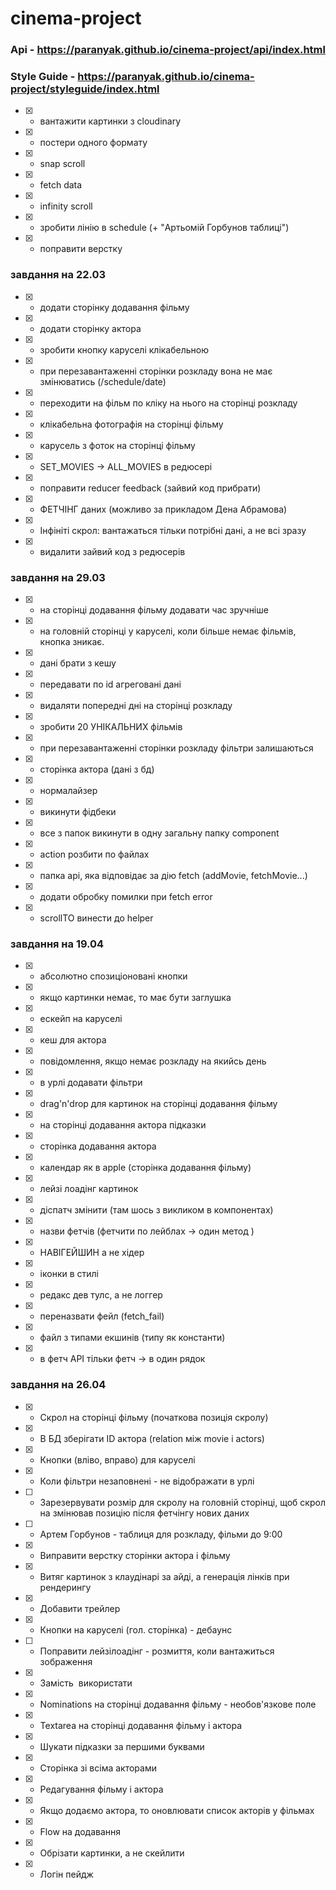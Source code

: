 # cinema-project


### Api - https://paranyak.github.io/cinema-project/api/index.html
### Style Guide - https://paranyak.github.io/cinema-project/styleguide/index.html



- [x] - вантажити картинки з cloudinary
- [x] - постери одного формату
- [x] - snap scroll
- [x] - fetch data
- [x] - infinity scroll
- [x] - зробити лінію в schedule (+ "Артьомій Горбунов таблиці")
- [x] - поправити верстку

### завдання на 22.03
- [x] - додати сторінку додавання фільму
- [x] - додати сторінку актора
- [x] - зробити кнопку каруселі клікабельною
- [x] - при перезавантаженні сторінки розкладу вона не має змінюватись (/schedule/date)
- [x] - переходити на фільм по кліку на нього на сторінці розкладу
- [x] - клікабельна фотографія на сторінці фільму
- [x] - карусель з фоток на сторінці фільму
- [x] - SET_MOVIES -> ALL_MOVIES в редюсері
- [x] - поправити reducer feedback (зайвий код прибрати)
- [x] - ФЕТЧІНГ даних (можливо за прикладом Дена Абрамова)
- [x] - Інфініті скрол: вантажаться тільки потрібні дані, а не всі зразу
- [x] - видалити зайвий код з редюсерів

### завдання на 29.03
- [x] - на сторінці додавання фільму додавати час зручніше
- [x] - на головній сторінці у каруселі, коли більше немає фільмів, кнопка зникає.
- [x] - дані брати з кешу
- [x] - передавати по id агреговані дані
- [x] - видаляти попередні дні на сторінці розкладу
- [x] - зробити 20 УНІКАЛЬНИХ фільмів
- [x] - при перезавантаженні сторінки розкладу фільтри залишаються
- [x] - сторінка актора (дані з бд)
- [x] - нормалайзер
- [x] - викинути фідбеки
- [x] - все з папок викинути в одну загальну папку component
- [x] - action розбити по файлах
- [x] - папка api, яка відповідає за дію fetch (addMovie, fetchMovie...)
- [x] - додати обробку помилки при fetch error
- [x] - scrollTO винести до helper

### завдання на 19.04
- [x] - абсолютно спозиціоновані кнопки
- [x] - якщо картинки немає, то має бути заглушка
- [x] - ескейп на каруселі
- [x] - кеш для актора
- [x] - повідомлення, якщо немає розкладу на якийсь день
- [x] - в урлі додавати фільтри
- [x] - drag'n'drop для картинок на сторінці додавання фільму
- [x] - на сторінці додавання актора підказки
- [x] - сторінка додавання актора
- [x] - календар як в apple (сторінка додавання фільму)
- [x] - лейзі лоадінг картинок
- [x] - діспатч змінити (там шось з викликом в компонентах)
- [x] - назви фетчів (фетчити по лейблах -> один метод )
- [x] - НАВІГЕЙШИН а не хідер
- [x] - іконки в стилі
- [x] - редакс дев тулс, а не логгер
- [x] - переназвати фейл (fetch_fail)
- [x] - файл з типами екшинів (типу як константи)
- [x] - в фетч API тільки фетч -> в один рядок

### завдання на 26.04
- [x] - Скрол на сторінці фільму (початкова позиція скролу)
- [x] - В БД зберігати ID актора (relation між movie i actors)
- [x] - Кнопки (вліво, вправо) для каруселі
- [x] - Коли фільтри незаповнені - не відображати в урлі
- [ ] - Зарезервувати розмір для скролу на головній сторінці, щоб скрол на змінював позицію після фетчінгу нових даних
- [ ] - Артем Горбунов - таблиця для розкладу, фільми до 9:00
- [x] - Виправити верстку сторінки актора і фільму
- [x] - Витяг картинок з клаудінарі за айді, а генерація лінків при рендерингу
- [x] - Добавити трейлер
- [x] - Кнопки на каруселі (гол. сторінка) - дебаунс
- [ ] - Поправити лейзілоадінг - розмиття, коли вантажиться зображення
- [x] - Замість <img> використати <picture>
- [x] - Nominations на сторінці додавання фільму - необов'язкове поле
- [x] - Textarea на сторінці додавання фільму і актора
- [x] - Шукати підказки за першими буквами
- [x] - Сторінка зі всіма акторами
- [x] - Редагування фільму і актора
- [x] - Якщо додаємо актора, то оновлювати список акторів у фільмах
- [x] - Flow на додавання
- [x] - Обрізати картинки, а не скейлити
- [x] - Логін пейдж
